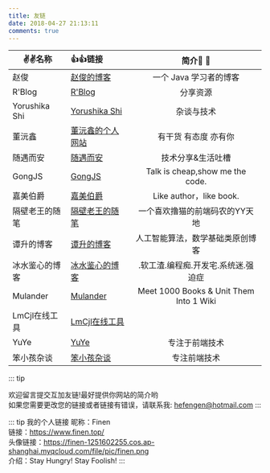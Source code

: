 ```yaml
---
title: 友链
date: 2018-04-27 21:13:11
comments: true
---
```


|✌️✌️名称|👍👍链接|简介:tada: :100:|
| --------| :----- | :----: |
|赵俊|[赵俊的博客](http://www.zhaojun.im/)|一个 Java 学习者的博客|
|R'Blog|[R'Blog](http://bolg.rvich.com/)|分享资源|
|Yorushika Shi|[Yorushika Shi](https://sh.yorushika.live/)|杂谈与技术|
|董沅鑫|[董沅鑫的个人网站](https://godbmw.com/)|有干货 有态度 亦有你|
|随遇而安|[随遇而安](https://www.iszy.cc/)|技术分享&生活吐槽|
|GongJS|[GongJS](https://gongjs.github.io/)|Talk is cheap,show me the code.|
|嘉美伯爵|[嘉美伯爵](https://blog.gaozhe.top)|Like author，like book.|
|隔壁老王的随笔|[隔壁老王的随笔](https://dojay.cn/)|一个喜欢撸猫的前端码农的YY天地|
|谭升的博客|[谭升的博客](https://face2ai.com)|人工智能算法，数学基础类原创博客|
|冰水鉴心的博客|[冰水鉴心的博客](https://xq773939719.github.io/)|.软工渣.编程痴.开发宅.系统迷.强迫症|
|Mulander|[Mulander](https://mulander-j.github.io/Wiki1001Pro/)|Meet 1000 Books & Unit Them Into 1 Wiki|
|LmCjl在线工具|[LmCjl在线工具](https://www.lmcjl.com)||
|YuYe|[YuYe](https://chenyeah.com/)|专注于前端技术|
|笨小孩杂谈|[笨小孩杂谈](https://rocky-191.github.io/)|专注前端技术|

::: tip

欢迎留言提交互加友链!最好提供你网站的简介哟<br>
如果您需要更改您的链接或者链接有错误，请联系我: [hefengen@hotmail.com](mailto:hefengen@hotmail.com)
:::

::: tip 我的个人链接
昵称：Finen<br>
链接：https://www.finen.top/<br>
头像链接：https://finen-1251602255.cos.ap-shanghai.myqcloud.com/file/pic/finen.png<br>
介绍：Stay Hungry! Stay Foolish!
:::
